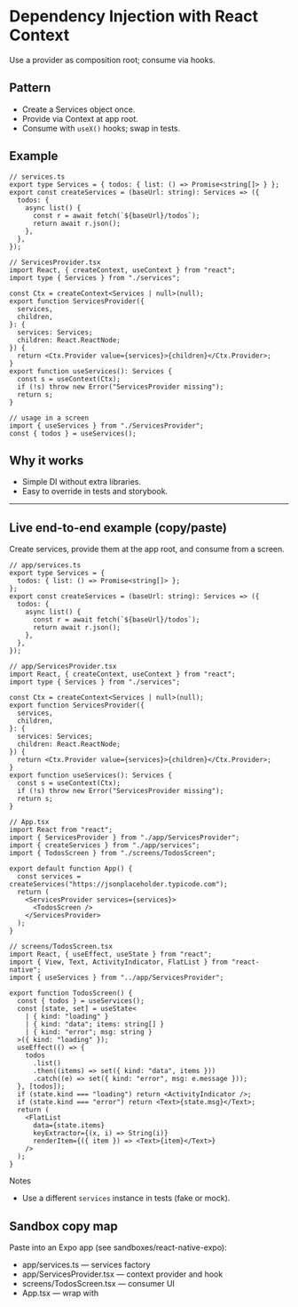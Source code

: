 # Dependency Injection with React Context

Use a provider as composition root; consume via hooks.

## Pattern

- Create a Services object once.
- Provide via Context at app root.
- Consume with `useX()` hooks; swap in tests.

## Example

```tsx
// services.ts
export type Services = { todos: { list: () => Promise<string[]> } };
export const createServices = (baseUrl: string): Services => ({
  todos: {
    async list() {
      const r = await fetch(`${baseUrl}/todos`);
      return await r.json();
    },
  },
});
```

```tsx
// ServicesProvider.tsx
import React, { createContext, useContext } from "react";
import type { Services } from "./services";

const Ctx = createContext<Services | null>(null);
export function ServicesProvider({
  services,
  children,
}: {
  services: Services;
  children: React.ReactNode;
}) {
  return <Ctx.Provider value={services}>{children}</Ctx.Provider>;
}
export function useServices(): Services {
  const s = useContext(Ctx);
  if (!s) throw new Error("ServicesProvider missing");
  return s;
}
```

```tsx
// usage in a screen
import { useServices } from "./ServicesProvider";
const { todos } = useServices();
```

## Why it works

- Simple DI without extra libraries.
- Easy to override in tests and storybook.

---

## Live end-to-end example (copy/paste)

Create services, provide them at the app root, and consume from a screen.

```tsx
// app/services.ts
export type Services = {
  todos: { list: () => Promise<string[]> };
};
export const createServices = (baseUrl: string): Services => ({
  todos: {
    async list() {
      const r = await fetch(`${baseUrl}/todos`);
      return await r.json();
    },
  },
});
```

```tsx
// app/ServicesProvider.tsx
import React, { createContext, useContext } from "react";
import type { Services } from "./services";

const Ctx = createContext<Services | null>(null);
export function ServicesProvider({
  services,
  children,
}: {
  services: Services;
  children: React.ReactNode;
}) {
  return <Ctx.Provider value={services}>{children}</Ctx.Provider>;
}
export function useServices(): Services {
  const s = useContext(Ctx);
  if (!s) throw new Error("ServicesProvider missing");
  return s;
}
```

```tsx
// App.tsx
import React from "react";
import { ServicesProvider } from "./app/ServicesProvider";
import { createServices } from "./app/services";
import { TodosScreen } from "./screens/TodosScreen";

export default function App() {
  const services = createServices("https://jsonplaceholder.typicode.com");
  return (
    <ServicesProvider services={services}>
      <TodosScreen />
    </ServicesProvider>
  );
}
```

```tsx
// screens/TodosScreen.tsx
import React, { useEffect, useState } from "react";
import { View, Text, ActivityIndicator, FlatList } from "react-native";
import { useServices } from "../app/ServicesProvider";

export function TodosScreen() {
  const { todos } = useServices();
  const [state, set] = useState<
    | { kind: "loading" }
    | { kind: "data"; items: string[] }
    | { kind: "error"; msg: string }
  >({ kind: "loading" });
  useEffect(() => {
    todos
      .list()
      .then((items) => set({ kind: "data", items }))
      .catch((e) => set({ kind: "error", msg: e.message }));
  }, [todos]);
  if (state.kind === "loading") return <ActivityIndicator />;
  if (state.kind === "error") return <Text>{state.msg}</Text>;
  return (
    <FlatList
      data={state.items}
      keyExtractor={(x, i) => String(i)}
      renderItem={({ item }) => <Text>{item}</Text>}
    />
  );
}
```

Notes

- Use a different `services` instance in tests (fake or mock).

## Sandbox copy map

Paste into an Expo app (see sandboxes/react-native-expo):

- app/services.ts — services factory
- app/ServicesProvider.tsx — context provider and hook
- screens/TodosScreen.tsx — consumer UI
- App.tsx — wrap with <ServicesProvider services={...}>
